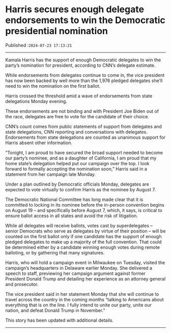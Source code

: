 # Harris secures enough delegate endorsements to win the Democratic presidential nomination

Published :`2024-07-23 17:13:21`

---

Kamala Harris has the support of enough Democratic delegates to win the party’s nomination for president, according to CNN’s delegate estimate.

While endorsements from delegates continue to come in, the vice president has now been backed by well more than the 1,976 pledged delegates she’ll need to win the nomination on the first ballot.

Harris crossed the threshold amid a wave of endorsements from state delegations Monday evening.

These endorsements are not binding and with President Joe Biden out of the race, delegates are free to vote for the candidate of their choice.

CNN’s count comes from public statements of support from delegates and state delegations, CNN reporting and conversations with delegates. Endorsements from state delegations are counted as unanimous support for Harris absent other information.

“Tonight, I am proud to have secured the broad support needed to become our party’s nominee, and as a daughter of California, I am proud that my home state’s delegation helped put our campaign over the top. I look forward to formally accepting the nomination soon,” Harris said in a statement from her campaign late Monday.

Under a plan outlined by Democratic officials Monday, delegates are expected to vote virtually to confirm Harris as the nominee by August 7.

The Democratic National Committee has long made clear that it is committed to locking in its nominee before the in-person convention begins on August 19 – and specifically before August 7, which, it says, is critical to ensure ballot access in all states and avoid the risk of litigation.

While all delegates will receive ballots, votes cast by superdelegates – senior Democrats who serve as delegates by virtue of their position – will be counted on the first ballot only if one candidate has the support of enough pledged delegates to make up a majority of the full convention. That could be determined either by a candidate winning enough votes during remote balloting, or by gathering that many signatures.

Harris, who will hold a campaign event in Milwaukee on Tuesday, visited the campaign’s headquarters in Delaware earlier Monday. She delivered a speech to staff, previewing her campaign argument against former President Donald Trump and detailing her experience as an attorney general and prosecutor.

The vice president said in her statement Monday that she will continue to travel across the country in the coming months “talking to Americans about everything that is on the line. I fully intend to unite our party, unite our nation, and defeat Donald Trump in November.”

This story has been updated with additional details.

---

